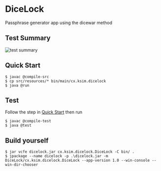 # DiceLock

Passphrase generator app using the dicewar method

## Test Summary
![test summary](https://camo.githubusercontent.com/810325957d5e9ea86aad9fb226caeb558eb21781bb64979ac8f0f2c8694f9043/68747470733a2f2f7376672e746573742d73756d6d6172792e636f6d2f64617368626f6172642e7376673f703d3326663d3026733d30)

## Quick Start

```console
$ javac @compile-src
$ cp src/resources/* bin/main/cx.ksim.dicelock
$ java @run
```

## Test
Follow the step in [Quick Start](#quick-start) then run
```console
$ javac @compile-test
$ java @test
```

## Build yourself

```console
$ jar vcfe dicelock.jar cx.ksim.dicelock.DiceLock -C bin/ .
$ jpackage --name dicelock -p .\dicelock.jar -m DiceLock/cx.ksim.dicelock.DiceLock --app-version 1.0 --win-console --win-dir-chooser
```
